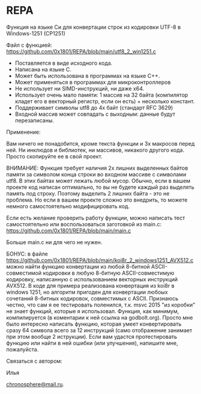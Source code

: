 # REPA
Функция на языке Си для конвертации строк из кодировки UTF-8 в Windows-1251 (CP1251)

Файл с функцией: https://github.com/0x1801/REPA/blob/main/utf8_2_win1251.c

* Поставляется в виде исходного кода.
* Написана на языке С.
* Может быть использована в программах на языке C++.
* Может применяться в программах для микроконтроллеров
* Не использует ни SIMD-инструкций, ни даже x64. 
* Использует очень мало памяти: 1 массив на 32 байта (компилятор кладет его в векторный регистр, если он есть) + несколько констант.
* Поддерживает символы utf8 до 4х байт (стандарт RFC 3629)
* Входной массив может совпадать с выходным: данные будут перезаписаны. 


Применение:

Вам ничего не понадобится, кроме текста функции и 3х макросов перед ней. Ни инклюдов и библиотек, ни массивов, никакого другого кода. Просто скопируйте ее в свой проект. 

ВНИМАНИЕ: Функция требует наличия 2х лишних выделенных байтов памяти за символом конца строки во входном массиве с символами utf8. В этих байтах может лежать любой мусор. Обычно, если в вашем проекте код написан оптимально, то вы не будете каждый раз выделять память под строку. Поэтому выделить 2 лишних байта - это не проблема. Но если в вашем проекте сложно это внедрить, то можете немного самостоятельно модифицировать код. 

Если есть желание проверить работу функции, можно написать тест самостоятельно или воспользоваться заготовкой из main.c: https://github.com/0x1801/REPA/blob/main/main.c

Больше main.c ни для чего не нужен. 

БОНУС: в файле https://github.com/0x1801/REPA/blob/main/koi8r_2_windows1251_AVX512.c можно найти функцию конвертации из любой 8-битной ASCII-совместимой кодировки в любую 8-битную ASCII-совместимую кодировку, написанную с использованием векторных инструкций AVX512. В коде для примера реализована конвертация из koi8r в windows 1251, но алгоритм пригоден для конвертации любоых сочетаний 8-битных кодировок, совместимых с ASCII. Признаюсь честно, что сам я ее тестировать поленился, т.к. msvc 2015 "из коробки" не знает функций, которые я использовал. Функция, как минимум, компилируется (в коментарии к ней ссылка на godbolt.org). Просто мне было интересно написать функцию, которая умеет конвертировать сразу 64 символа всего за 12 инструкций (само отображение занимает при этом вообще 2 иструкции). Если вам удастся протестировать функцию или найти в ней ошибки (или улучшения), напишите мне, пожалуйста.   

Связаться с автором:

Илья

chronosphere@mail.ru.
